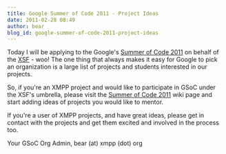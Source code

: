 ```yaml
---
title: Google Summer of Code 2011 - Project Ideas
date: 2011-02-28 08:49
author: bear
blog_id: google-summer-of-code-2011-project-ideas
---
```


Today I will be applying to the Google's [Summer of Code 2011](http://code.google.com/soc/) on behalf of the [XSF](http://xmpp.org/) - woo! The one thing that always makes it easy for Google to pick an organization is a large list of projects and students interested in our projects.

So, if you're an XMPP project and would like to participate in GSoC under the XSF's umbrella, please visit the [Summer of Code 2011](http://wiki.xmpp.org/web/Summer_of_Code_2011) wiki page and start adding ideas of projects you would like to mentor.

If you're a user of XMPP projects, and have great ideas, please get in contact with the projects and get them excited and involved in the   process too.

Your GSoC Org Admin, bear (at) xmpp (dot) org
